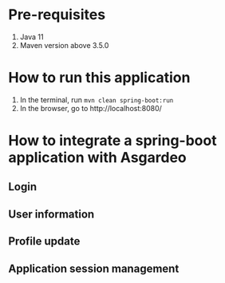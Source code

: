 # Pre-requisites
1. Java 11
2. Maven version above 3.5.0

# How to run this application
1. In the terminal, run `mvn clean spring-boot:run`
2. In the browser, go to http://localhost:8080/

# How to integrate a spring-boot application with Asgardeo

## Login

## User information

## Profile update

## Application session management

